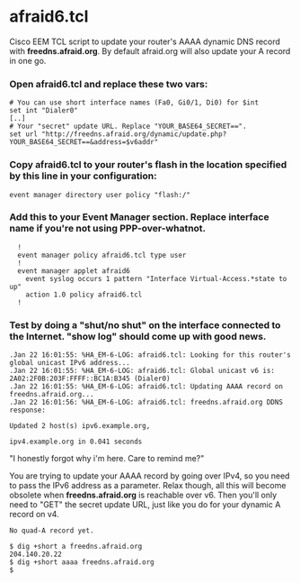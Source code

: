 afraid6.tcl
===========

Cisco EEM TCL script to update your router's AAAA dynamic DNS record with <b>freedns.afraid.org</b>.
By default afraid.org will also update your A record in one go.

### Open <b>afraid6.tcl</b> and replace these two vars:
```
# You can use short interface names (Fa0, Gi0/1, Di0) for $int
set int "Dialer0"
[..]
# Your "secret" update URL. Replace "YOUR_BASE64_SECRET==".
set url "http://freedns.afraid.org/dynamic/update.php?YOUR_BASE64_SECRET==&address=$v6addr"
```

### Copy <b>afraid6.tcl</b> to your router's flash in the location specified by this line in your configuration:
```
event manager directory user policy "flash:/"
````

### Add this to your Event Manager section. Replace interface name if you're not using PPP-over-whatnot.
```
  !
  event manager policy afraid6.tcl type user
  !
  event manager applet afraid6
    event syslog occurs 1 pattern "Interface Virtual-Access.*state to up"
    action 1.0 policy afraid6.tcl
  !
```

### Test by doing a "shut/no shut" on the interface connected to the Internet. <b>"show log"</b> should come up with good news.
```
.Jan 22 16:01:55: %HA_EM-6-LOG: afraid6.tcl: Looking for this router's global unicast IPv6 address...
.Jan 22 16:01:55: %HA_EM-6-LOG: afraid6.tcl: Global unicast v6 is: 2A02:2F0B:203F:FFFF::BC1A:B345 (Dialer0)
.Jan 22 16:01:55: %HA_EM-6-LOG: afraid6.tcl: Updating AAAA record on freedns.afraid.org...
.Jan 22 16:01:56: %HA_EM-6-LOG: afraid6.tcl: freedns.afraid.org DDNS response: 
                                                                        Updated 2 host(s) ipv6.example.org,
                                                                        ipv4.example.org in 0.041 seconds
```


"I honestly forgot why i'm here. Care to remind me?"

You are trying to update your AAAA record by going over IPv4, so you need to pass the IPv6 address as a parameter.
Relax though, all this will become obsolete when <b>freedns.afraid.org</b> is reachable over v6.
Then you'll only need to "GET" the secret update URL, just like you do for your dynamic A record on v4.

```
No quad-A record yet.

$ dig +short a freedns.afraid.org
204.140.20.22
$ dig +short aaaa freedns.afraid.org
$
```
